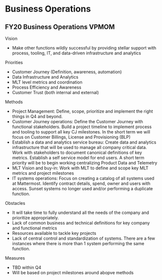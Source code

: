 # Business Operations

## FY20 Business Operations VPMOM

Vision

* Make other functions wildly successful by providing stellar support with process, tooling,  IT, and data-driven infrastructure and analytics

Priorities

* Customer Journey \(Definition, awareness,  automation\)
* Data Infrastructure and Analytics
* MLT level metrics and coordination
* Process Efficiency and Awareness
* Customer Trust (both internal and external)

Methods

* Project Management:  Define, scope, prioritize and implement the right things in Q4 and beyond.
* Customer Journey operations: Define the Customer Journey with functional stakeholders. Build a project timeline to implement process and tooling to support all key CJ milestones. In the short term we will focus on Customer Billings, License and Provisioning \(BLP\)
* Establish a data and analytics service bureau: Create data and analytics infrastructure that will be used to manage all company critical data. Work with stakeholders to document canonical definitions of key metrics. Establish a self service model for end users. A short term priority will be to begin working centralizing Product Data and Telemetry
* MLT Vision and buy-in: Work with MLT to define and scope key MLT metrics and project milestones
* IT systems operations:  Focus on creating a catalog of all systems used at Mattermost. Identify contract details, spend, owner and users with access. Sunset systems no longer used and/or performing a duplicate function.

Obstacles

* It will take time to fully understand all the needs of the company and prioritize appropriately.
* Lack of common business and technical definitions for key company and functional metrics
* Resources available to tackle key projects
* Lack of central control and standardization of systems. There are a few instances where there is more than 1 system performing the same function.

Measures

* TBD within Q4
* Will be based on project milestones around abopve methods

